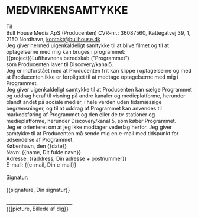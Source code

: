 # MEDVIRKENSAMTYKKE

Til
<br />
Bull House Media ApS (Producenten)
CVR-nr.: 36087560, Kattegatvej 39, 1, 2150 Nordhavn, kontakt@bullhouse.dk
<br />
Jeg giver hermed uigenkaldeligt samtykke til at blive filmet og til at optagelserne med mig kan bruges i programmet: 
<br />
{{project}}Lufthavnens beredskab (”Programmet”)
<br />
som Producenten laver til Discovery/kanal5.
<br /> 
Jeg er indforstået med at Producenten frit kan klippe i optagelserne og med at Producenten ikke er forpligtet til at medtage optagelserne med mig i Programmet.
<br />
Jeg giver uigenkaldeligt samtykke til at Producenten kan sælge Programmet og uddrag heraf til visning på andre kanaler og medieplatforme, herunder blandt andet på sociale medier, i hele verden uden tidsmæssige begrænsninger, og til at uddrag af Programmet kan anvendes til markedsføring af Programmet og den eller de tv-stationer og medieplatforme, herunder Discovery/kanal 5, som køber Programmet.
<br />
Jeg er orienteret om at jeg ikke modtager vederlag herfor. Jeg giver samtykke til at Producenten må sende mig en e-mail med tidspunkt for udsendelse af Programmet.
<br />
København, den {{date}}
<br />
Navn: {{name, Dit fulde navn}}<br /> 
Adresse: {{address, Din adresse + postnummer}}<br />
E-mail: {{e-mail, Din e-mail}}<br />
<br />
Signatur:<br />
<br />
{{signature, Din signatur}}<br /><br />
____________________________<br />
{{[picture, Billede af dig}}<br />